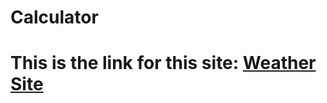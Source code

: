 # Calculator
# This is the link for this site: <a href="https://ronaksadh989.github.io/Weather-api-json/" >Weather Site</a>
